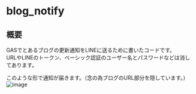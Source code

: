 # blog_notify

## 概要
GASでとあるブログの更新通知をLINEに送るために書いたコードです。  
URLやLINEのトークン、ベーシック認証のユーザー名とパスワードなどは消してあります。  

このような形で通知が届きます。（念の為ブログのURL部分を隠しています。）  
![image](https://user-images.githubusercontent.com/73626946/179404074-64497d4c-407d-4ba8-867d-81e1908fee7c.jpeg)
